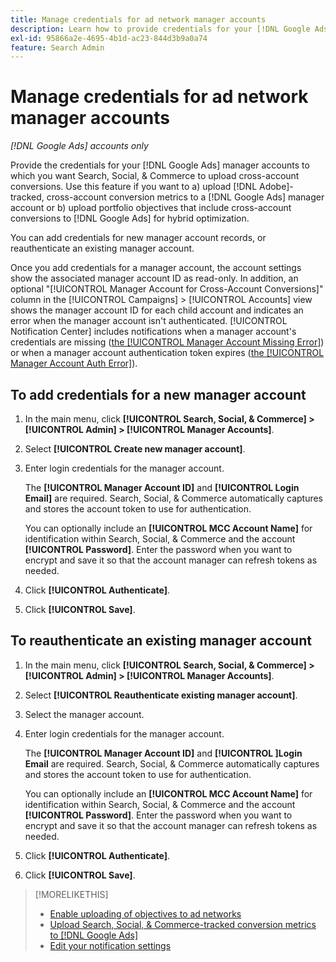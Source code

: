 ```yaml
---
title: Manage credentials for ad network manager accounts
description: Learn how to provide credentials for your [!DNL Google Ads] manager accounts.
exl-id: 95866a2e-4695-4b1d-ac23-844d3b9a0a74
feature: Search Admin
---
```

# Manage credentials for ad network manager accounts

*[!DNL Google Ads] accounts only*

Provide the credentials for your [!DNL Google Ads] manager accounts to which you want Search, Social, & Commerce to upload cross-account conversions. Use this feature if you want to a) upload [!DNL Adobe]-tracked, cross-account conversion metrics to a [!DNL Google Ads] manager account or b) upload portfolio objectives that include cross-account conversions to [!DNL Google Ads] for hybrid optimization.

<!-- [Maybe later: and c) sync conversion value rules for accounts that use cross-account conversion tracking with Google Ads.] -->

You can add credentials for new manager account records, or reauthenticate an existing manager account.

Once you add credentials for a manager account, the account settings show the associated manager account ID as read-only. In addition, an optional "[!UICONTROL Manager Account for Cross-Account Conversions]" column in the [!UICONTROL Campaigns] > [!UICONTROL Accounts] view shows the manager account ID for each child account and indicates an error when the manager account isn't authenticated. [!UICONTROL Notification Center] includes notifications when a manager account's credentials are missing ([the [!UICONTROL Manager Account Missing Error]](/help/search-social-commerce/notifications/notification-about.md)) or when a manager account authentication token expires ([the [!UICONTROL Manager Account Auth Error]](/help/search-social-commerce/notifications/notification-about.md)).

## To add credentials for a new manager account

1. In the main menu, click **[!UICONTROL Search, Social, & Commerce] > [!UICONTROL Admin] > [!UICONTROL Manager Accounts]**.

1. Select **[!UICONTROL Create new manager account]**.

1. Enter login credentials for the manager account.
   
   The **[!UICONTROL Manager Account ID]** and **[!UICONTROL Login Email]** are required. Search, Social, & Commerce automatically captures and stores the account token to use for authentication.
   
   You can optionally include an **[!UICONTROL MCC Account Name]** for identification within Search, Social, & Commerce and the account **[!UICONTROL Password]**. Enter the password when you want to encrypt and save it so that the account manager can refresh tokens as needed.

1. Click **[!UICONTROL Authenticate]**.

1. Click **[!UICONTROL Save]**.

## To reauthenticate an existing manager account

1. In the main menu, click **[!UICONTROL Search, Social, & Commerce] > [!UICONTROL Admin] > [!UICONTROL Manager Accounts]**.

1. Select **[!UICONTROL Reauthenticate existing manager account]**.

1. Select the manager account.

1. Enter login credentials for the manager account.
   
   The **[!UICONTROL Manager Account ID]** and **[!UICONTROL ]Login Email** are required. Search, Social, & Commerce automatically captures and stores the account token to use for authentication.
   
   You can optionally include an **[!UICONTROL MCC Account Name]** for identification within Search, Social, & Commerce and the account **[!UICONTROL Password]**. Enter the password when you want to encrypt and save it so that the account manager can refresh tokens as needed.

1. Click **[!UICONTROL Authenticate]**.

1. Click **[!UICONTROL Save]**.
 
>[!MORELIKETHIS]
>
>* [Enable uploading of objectives to ad networks](/help/search-social-commerce/tools/objective-upload-to-networks.md)
>* [Upload Search, Social, & Commerce-tracked conversion metrics to [!DNL Google Ads]](/help/search-social-commerce/tools/conversion-metrics-upload-to-google.md) 
>* [Edit your notification settings](/help/search-social-commerce/notifications/notification-edit.md)
